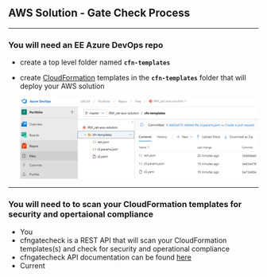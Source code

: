 ## AWS Solution - Gate Check Process
----
### You will need an EE Azure DevOps repo

- create a top level folder named **`cfn-templates`**
- create [CloudFormation](https://aws.amazon.com/cloudformation/) templates in the **`cfn-templates`** folder that will deploy your AWS solution

	![](ee-azure-devops-repo.png)
----
### You will need to to scan your CloudFormation templates for security and opertaional compliance
- You 
- cfngatecheck is a REST API that will scan your CloudFormation templates(s) and check for security and operational compliance
- cfngatecheck API documentation can be found [here](https://google.com)
- Current 
### 